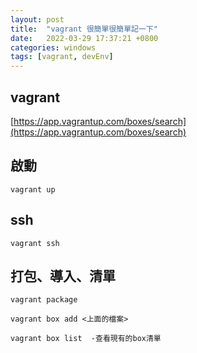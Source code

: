 ```yaml
---
layout: post
title:  "vagrant 很簡單很簡單記一下"
date:   2022-03-29 17:37:21 +0800
categories: windows
tags: [vagrant, devEnv]
---
```


## vagrant

[https://app.vagrantup.com/boxes/search](https://app.vagrantup.com/boxes/search)

## 啟動

```shell
vagrant up
```

## ssh

```shell
vagrant ssh
```

## 打包、導入、清單

```shell
vagrant package

vagrant box add <上面的檔案>

vagrant box list  -查看現有的box清單
```
